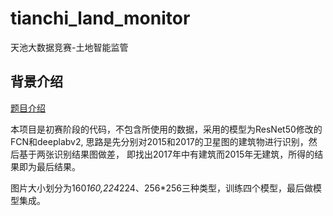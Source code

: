 # tianchi_land_monitor
天池大数据竞赛-土地智能监管

## 背景介绍
[题目介绍](https://tianchi.aliyun.com/competition/information.htm?raceId=231615)


本项目是初赛阶段的代码，不包含所使用的数据，采用的模型为ResNet50修改的FCN和deeplabv2,
思路是先分别对2015和2017的卫星图的建筑物进行识别，然后基于两张识别结果图做差，
即找出2017年中有建筑而2015年无建筑，所得的结果即为最后结果。


图片大小划分为160*160,224*224、256*256三种类型，训练四个模型，最后做模型集成。
